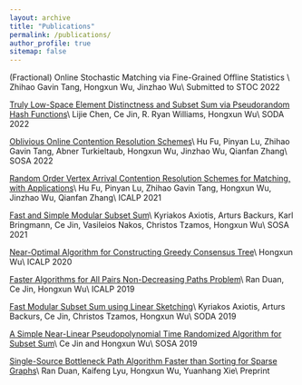```yaml
---
layout: archive
title: "Publications"
permalink: /publications/
author_profile: true
sitemap: false
---
```

(Fractional) Online Stochastic Matching via Fine-Grained Offline Statistics \\
Zhihao Gavin Tang, Hongxun Wu, Jinzhao Wu\\
Submitted to STOC 2022

[Truly Low-Space Element Distinctness and Subset Sum via Pseudorandom Hash Functions](https://arxiv.org/abs/2111.01759)\\
Lijie Chen, Ce Jin, R. Ryan Williams, Hongxun Wu\\
SODA 2022

[Oblivious Online Contention Resolution Schemes](https://arxiv.org/abs/2111.10607)\\
Hu Fu, Pinyan Lu, Zhihao Gavin Tang, Abner Turkieltaub, Hongxun Wu, Jinzhao Wu, Qianfan Zhang\\
SOSA 2022

[Random Order Vertex Arrival Contention Resolution Schemes for Matching, with Applications](https://drops.dagstuhl.de/opus/volltexte/2021/14137/)\\
Hu Fu, Pinyan Lu, Zhihao Gavin Tang, Hongxun Wu, Jinzhao Wu, Qianfan Zhang\\
ICALP 2021

[Fast and Simple Modular Subset Sum](https://arxiv.org/abs/2008.10577)\\
Kyriakos Axiotis, Arturs Backurs, Karl Bringmann, Ce Jin, Vasileios Nakos, Christos Tzamos, Hongxun Wu\\
SOSA 2021

[Near-Optimal Algorithm for Constructing Greedy Consensus Tree](https://drops.dagstuhl.de/opus/volltexte/2020/12512/)\\
Hongxun Wu\\
ICALP 2020

[Faster Algorithms for All Pairs Non-Decreasing Paths Problem](https://arxiv.org/abs/1904.10701)\\
Ran Duan, Ce Jin, Hongxun Wu\\
ICALP 2019

[Fast Modular Subset Sum using Linear Sketching](https://epubs.siam.org/doi/abs/10.1137/1.9781611975482.4)\\
Kyriakos Axiotis, Arturs Backurs, Ce Jin, Christos Tzamos, Hongxun Wu\\
SODA 2019

[A Simple Near-Linear Pseudopolynomial Time Randomized Algorithm for Subset Sum](https://arxiv.org/abs/1807.11597)\\
Ce Jin and Hongxun Wu\\
SOSA 2019

[Single-Source Bottleneck Path Algorithm Faster than Sorting for Sparse Graphs](https://arxiv.org/abs/1808.10658)\\
Ran Duan, Kaifeng Lyu, Hongxun Wu, Yuanhang Xie\\
Preprint
